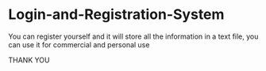# Login-and-Registration-System

You can register yourself and it will store all the information in a text file, you can use it for commercial and personal use

THANK YOU
